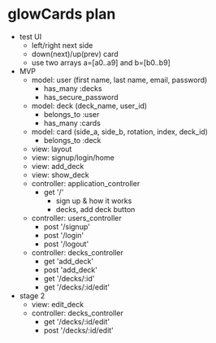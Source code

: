 # glowCards plan
* test UI
  * left/right next side
  * down(next)/up(prev) card
  * use two arrays a=[a0..a9] and b=[b0..b9]
* MVP
  * model: user (first name, last name, email, password)
    * has_many :decks
    * has_secure_password
  * model: deck (deck_name, user_id)
    * belongs_to :user
    * has_many :cards
  * model: card (side_a, side_b, rotation, index, deck_id)
    * belongs_to :deck
  * view: layout
  * view: signup/login/home
  * view: add_deck
  * view: show_deck
  * controller: application_controller
    * get '/'
      * sign up & how it works
      * decks, add deck button
  * controller: users_controller
    * post '/signup'
    * post '/login'
    * post '/logout'
  * controller: decks_controller
    * get 'add_deck'
    * post 'add_deck'
    * get '/decks/:id'
    * get '/decks/:id/edit'
* stage 2
  * view: edit_deck
  * controller: decks_controller
    * get '/decks/:id/edit'
    * post '/decks/:id/edit'